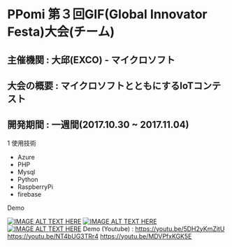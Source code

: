 # PPomi 第３回GIF(Global Innovator Festa)大会(チーム)

## 主催機関 : 大邱(EXCO) - マイクロソフト
## 大会の概要 : マイクロソフトとともにするIoTコンテスト
## 開発期間 : 一週間(2017.10.30 ~ 2017.11.04)

1 使用技術
 - Azure
 - PHP
 - Mysql
 - Python
 - RaspberryPi
 - firebase
 
 


Demo


[![IMAGE ALT TEXT HERE](https://img.youtube.com/vi/5DH2yKmZitU/0.jpg)](https://www.youtube.com/watch?v=5DH2yKmZitU)
[![IMAGE ALT TEXT HERE](https://img.youtube.com/vi/NT4bUG3TRr4/0.jpg)](https://www.youtube.com/watch?v=NT4bUG3TRr4)
[![IMAGE ALT TEXT HERE](https://img.youtube.com/vi/MDVPfxKGK5E/0.jpg)](https://www.youtube.com/watch?v=MDVPfxKGK5E)
Demo (Youtube) : https://youtu.be/5DH2yKmZitU
		 https://youtu.be/NT4bUG3TRr4
		 https://youtu.be/MDVPfxKGK5E
